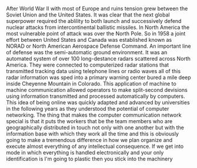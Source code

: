 After World War II with most of Europe and ruins tension grew between the Soviet Union and the United States. 
It was clear that the next global superpower required the ablility to both launch and successively defend nuclear attacks from intercontinental ballistic missiles.
In North America the most vulnerable point of attack was over the North Pole.
So in 1958 a joint effort between United States and Canada was established known as NORAD or North American Aerospace Defense Command.
An important line of defense was the semi-automatic ground environment.
It was an automated system of over 100 long-destance radars scattered across North America.
They were connected to computerized radar stations that transmitted tracking data using telephone lines or radio waves all of this radar information was sped into a primary warning center bured a mile deep inside Cheyenne Mountain in Colorado.
This application of machine to machine communication allowed operators to make split-second devisions using information transmitted and processed automatically by computers.
This idea of being online was quickly adapted and advanced by universities in the following years as they understood the potential of computer networking.
The thing that makes the computer communication network special is that it puts the workers that be the team members who are geographically distributed in touch not only with one another but with the information base with which they work all the time and this is obviously going to make a tremendous difference in how we plan organize and execute almost everything of any intellectual consequence.
If we get into mode in which everything is handled electronically and your only identification is I'm going to plastic then you stick into the machinery 


